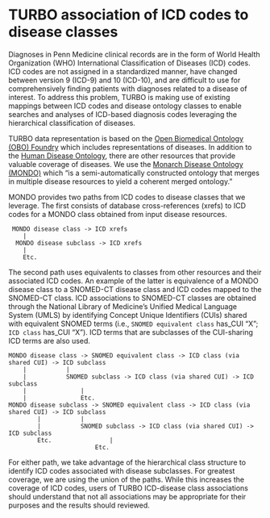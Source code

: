 # TURBO association of ICD codes to disease classes

Diagnoses in Penn Medicine clinical records are in the form of World Health Organization (WHO) International Classification of Diseases (ICD) codes. ICD codes are not assigned in a standardized manner, have changed between version 9 (ICD-9) and 10 (ICD-10), and are difficult to use for comprehensively finding patients with diagnoses related to a disease of interest. To address this problem, TURBO is making use of existing mappings between ICD codes and disease ontology classes to enable searches and analyses of ICD-based diagnosis codes leveraging the hierarchical classification of diseases. 

TURBO data representation is based on the [Open Biomedical Ontology (OBO) Foundry](http://obofoundry.org/) which includes representations of diseases. In addition to the [Human Disease Ontology](http://obofoundry.org/ontology/doid.html), there are other resources that provide valuable coverage of diseases. We use the [Monarch Disease Ontology (MONDO)](http://obofoundry.org/ontology/mondo.html) which “is a semi-automatically constructed ontology that merges in multiple disease resources to yield a coherent merged ontology.” 

MONDO provides two paths from ICD codes to disease classes that we leverage. The first consists of database cross-references (xrefs) to ICD codes for a MONDO class obtained from input disease resources. 

```
 MONDO disease class -> ICD xrefs
 	|
  MONDO disease subclass -> ICD xrefs
 	|
 	Etc.
```

The second path uses equivalents to classes from other resources and their associated ICD codes. An example of the latter is equivalence of a MONDO disease class to a SNOMED-CT disease class and ICD codes mapped to the SNOMED-CT class. ICD associations to SNOMED-CT classes are obtained through the National Library of Medicine’s Unified Medical Language System (UMLS) by identifying Concept Unique Identifiers (CUIs) shared with equivalent SNOMED terms (i.e., `SNOMED equivalent class` has_CUI “X”; ` ICD class` has_CUI “X”). ICD terms that are subclasses of the CUI-sharing ICD terms are also used. 

```
MONDO disease class -> SNOMED equivalent class -> ICD class (via shared CUI) -> ICD subclass
	|			|
	|			SNOMED subclass -> ICD class (via shared CUI) -> ICD subclass
	|				|
	|				Etc. 
MONDO disease subclass -> SNOMED equivalent class -> ICD class (via shared CUI) -> ICD subclass
		|			|
		|			SNOMED subclass -> ICD class (via shared CUI) -> ICD subclass
		Etc. 				|
						Etc.
```

For either path, we take advantage of the hierarchical class structure to identify ICD codes associated with disease subclasses. For greatest coverage, we are using the union of the paths. While this increases the coverage of ICD codes, users of TURBO ICD-disease class associations should understand that not all associations may be appropriate for their purposes and the results should reviewed. 

